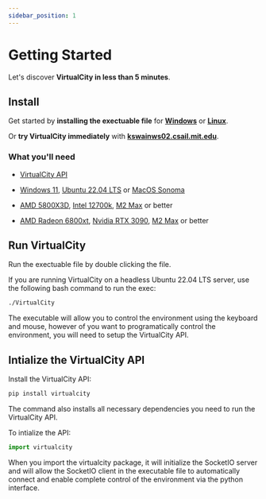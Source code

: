 ```yaml
---
sidebar_position: 1
---
```


# Getting Started

Let's discover **VirtualCity in less than 5 minutes**.

## Install

Get started by **installing the exectuable file** for **[Windows](https://github.com/CSAILVision)** or **[Linux](https://github.com/CSAILVision)**.

Or **try VirtualCity immediately** with **[kswainws02.csail.mit.edu](http://visiongpu24.csail.mit.edu:5000/home)**.

### What you'll need

- [VirtualCity API](https://github.com/CSAILVision) 

- [Windows 11](https://www.microsoft.com/software-download/windows11), [Ubuntu 22.04 LTS](https://ubuntu.com/blog/tag/22-04-lts) or [MacOS Sonoma](https://www.apple.com/macos/sonoma-preview/)

- [AMD 5800X3D](https://www.amd.com/en/products/cpu/amd-ryzen-7-5800x3d), [Intel 12700k](https://www.intel.com/content/www/us/en/products/sku/134594/intel-core-i712700k-processor-25m-cache-up-to-5-00-ghz/specifications.html), [M2 Max](https://www.apple.com/newsroom/2023/01/apple-unveils-m2-pro-and-m2-max-next-generation-chips-for-next-level-workflows/) or better

- [AMD Radeon 6800xt](https://www.techpowerup.com/gpu-specs/radeon-rx-6800-xt.c3694), [Nvidia RTX 3090](https://www.techpowerup.com/gpu-specs/geforce-rtx-3090.c3622), [M2 Max](https://www.apple.com/newsroom/2023/01/apple-unveils-m2-pro-and-m2-max-next-generation-chips-for-next-level-workflows/) or better



## Run VirtualCity

Run the exectuable file by double clicking the file.

If you are running VirtualCity on a headless Ubuntu 22.04 LTS server, use the following bash command to run the exec:

```bash
./VirtualCity
```

The executable will allow you to control the environment using the keyboard and mouse, however of you want to programatically control the environment, you will need to setup the VirtualCity API.


## Intialize the VirtualCity API

Install the VirtualCity API:

```bash
pip install virtualcity
```
The command also installs all necessary dependencies you need to run the VirtualCity API.

To intialize the API:

```python
import virtualcity
```

When you import the virtualcity package, it will initialize the SocketIO server and will allow the SocketIO client in the executable file to automatically connect and enable complete control of the environment via the python interface.